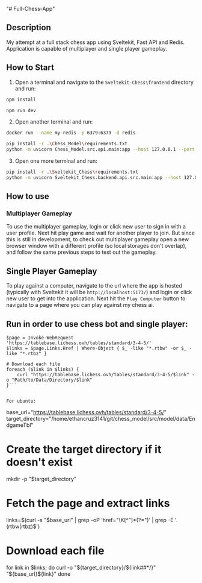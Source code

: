 "# Full-Chess-App" 

## Description
My attempt at a full stack chess app using Sveltekit, Fast API and Redis. Application is capable of multiplayer and single player gameplay. 





## How to Start
1. Open a terminal and navigate to the `Sveltekit-Chess\frontend` directory and run:
```bash
npm install

npm run dev
```
2. Open another terminal and run:
```bash
docker run --name my-redis -p 6379:6379 -d redis

pip install -r .\Chess_Model\requirements.txt
python -m uvicorn Chess_Model.src.api.main:app --host 127.0.0.1 --port 8001
```
3. Open one more terminal and run:
```bash
pip install -r .\Sveltekit_Chess\requirements.txt
python -m uvicorn Sveltekit_Chess.backend.api.src.main:app --host 127.0.0.1 --port 8000
```
## How to use

### Multiplayer Gameplay
To use the multiplayer gameplay, login or click new user to sign in with a user profile. Next hit play game and wait for another player to join. But since this is still in development, to check out multiplayer gameplay open a new browser window with a different profile (so local storages don't overlap), and follow the same previous steps to test out the gameplay.

## Single Player Gameplay
To play against a computer, navigate to the url where the app is hosted (typically with Sveltekit it will be `http://localhost:5173/`) and login or click new user to get into the application. Next hit the `Play Computer` button to navigate to a page where you can play against my chess ai.

## Run in order to use chess bot and single player:
```# Get the list of file URLs
$page = Invoke-WebRequest 'https://tablebase.lichess.ovh/tables/standard/3-4-5/'
$links = $page.Links.Href | Where-Object { $_ -like "*.rtbw" -or $_ -like "*.rtbz" }

# Download each file
foreach ($link in $links) {
    curl "https://tablebase.lichess.ovh/tables/standard/3-4-5/$link" -o "Path/to/Data/Directory/$link"
}```


For ubuntu:
```
base_url="https://tablebase.lichess.ovh/tables/standard/3-4-5/"
target_directory="/home/ethancruz3141/git/chess_model/src/model/data/EndgameTbl"

# Create the target directory if it doesn't exist
mkdir -p "$target_directory"

# Fetch the page and extract links
links=$(curl -s "$base_url" | grep -oP 'href="\K[^"]*(?=")' | grep -E '\.(rtbw|rtbz)$')

# Download each file
for link in $links; do
    curl -o "${target_directory}/${link##*/}" "${base_url}${link}"
done
```